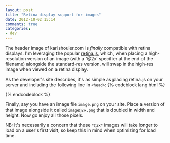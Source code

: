 ```yaml
---
layout: post
title: "Retina display support for images"
date: 2012-10-02 15:14
comments: true
categories: 
- dev
---
```


The header image of karlshouler.com is _finally_ compatible with retina displays. I'm leveraging the popular [retina.js](http://retinajs.com/), which, when placing a high-resolution version of an image (with a '@2x' specifier at the end of the filename) alongside the standard-res version, will swap in the high-res image when viewed on a retina display.

As the developer's site describes, it's as simple as placing retina.js on your server and including the following line in `<head>`:
{% codeblock lang:html %}
<script type="text/javascript" src="/scripts/retina.js"></script>
{% endcodeblock %}

Finally, say you have an image file `image.png` on your site. Place a version of that image alongside it called `image@2x.png` that is doubled in width and height. Now go enjoy all those pixels.

NB: It's necessarily a concern that these `*@2x*` images will take longer to load on a user's first visit, so keep this in mind when optimizing for load time.
